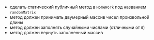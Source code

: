 - сделать статический публичный метод в `HomeWork` под названием `randomMatrix`
- метод должен принимать двумерный массив чисел произвольной длины
- метод должен заполнять случайными числами (отличными от `0`)
- метод должен вернуть заполненный массив